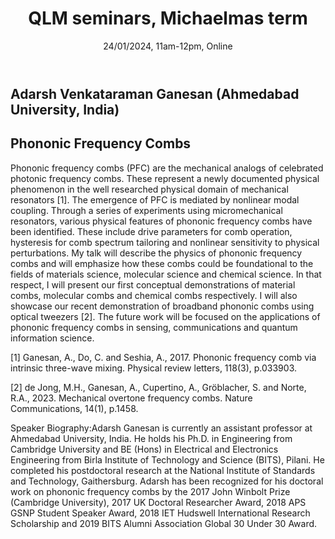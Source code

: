 ﻿---
layout: page
title: QLM seminars, Michaelmas term
subtitle: 24/01/2024, 11am-12pm, Online
---

## Adarsh Venkataraman Ganesan (Ahmedabad University, India)

## Phononic Frequency Combs

Phononic frequency combs (PFC) are the mechanical analogs of celebrated photonic frequency combs. These represent a newly documented physical phenomenon in the well researched physical domain of mechanical resonators [1]. The emergence of PFC is mediated by nonlinear modal coupling. Through a series of experiments using micromechanical resonators, various physical features of phononic frequency combs have been identified. These include drive parameters for comb operation, hysteresis for comb spectrum tailoring and nonlinear sensitivity to physical perturbations. My talk will describe the physics of phononic frequency combs and will emphasize how these combs could be foundational to the fields of materials science, molecular science and chemical science. In that respect, I will present our first conceptual demonstrations of material combs, molecular combs and chemical combs respectively. I will also showcase our recent demonstration of broadband phononic combs using optical tweezers [2]. The future work will be focused on the applications of phononic frequency combs in sensing, communications and quantum information science.

[1] Ganesan, A., Do, C. and Seshia, A., 2017. Phononic frequency comb via intrinsic three-wave mixing. Physical review letters, 118(3), p.033903.

[2] de Jong, M.H., Ganesan, A., Cupertino, A., Gröblacher, S. and Norte, R.A., 2023. Mechanical overtone frequency combs. Nature Communications, 14(1), p.1458.

Speaker Biography:Adarsh Ganesan is currently an assistant professor at Ahmedabad University, India. He holds his Ph.D. in Engineering from Cambridge University and BE (Hons) in Electrical and Electronics Engineering from Birla Institute of Technology and Science (BITS), Pilani. He completed his postdoctoral research at the National Institute of Standards and Technology, Gaithersburg. Adarsh has been recognized for his doctoral work on phononic frequency combs by the 2017 John Winbolt Prize (Cambridge University), 2017 UK Doctoral Researcher Award, 2018 APS GSNP Student Speaker Award, 2018 IET Hudswell International Research Scholarship and 2019 BITS Alumni Association Global 30 Under 30 Award.





